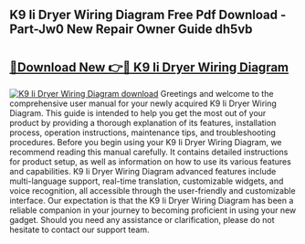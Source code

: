 ## K9 Ii Dryer Wiring Diagram Free Pdf Download - Part-Jw0 New Repair Owner Guide dh5vb

# <h2><a href="http://dfm22k.blite.top/?on=K9+Ii+Dryer+Wiring+Diagram">🔗Download New 👉🔴 K9 Ii Dryer Wiring Diagram</a></h2>

[![K9 Ii Dryer Wiring Diagram download](https://i.imgur.com/lujVjoI.png)](http://dfm22k.blite.top/?on=K9+Ii+Dryer+Wiring+Diagram)
Greetings and welcome to the comprehensive user manual for your newly acquired K9 Ii Dryer Wiring Diagram. This guide is intended to help you get the most out of your product by providing a thorough explanation of its features, installation process, operation instructions, maintenance tips, and troubleshooting procedures. Before you begin using your K9 Ii Dryer Wiring Diagram, we recommend reading this manual carefully. It contains detailed instructions for product setup, as well as information on how to use its various features and capabilities. K9 Ii Dryer Wiring Diagram advanced features include multi-language support, real-time translation, customizable widgets, and voice recognition, all accessible through the user-friendly and customizable interface. Our expectation is that the K9 Ii Dryer Wiring Diagram has been a reliable companion in your journey to becoming proficient in using your new gadget. Should you need any assistance or clarification, please do not hesitate to contact our support team.
